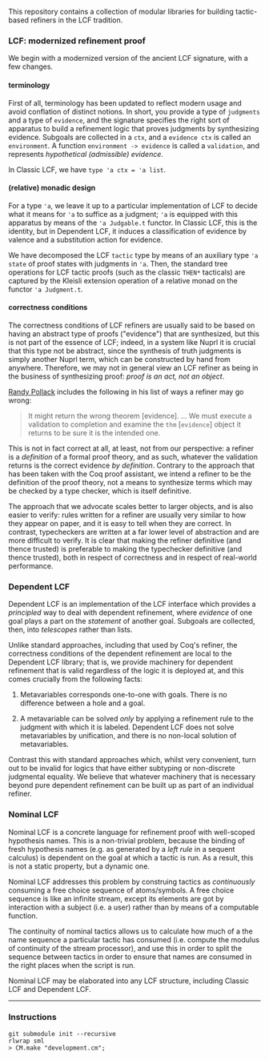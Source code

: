 This repository contains a collection of modular libraries for building
tactic-based refiners in the LCF tradition.

### LCF: modernized refinement proof

We begin with a modernized version of the ancient LCF signature, with a few
changes.

#### terminology

First of all, terminology has been updated to reflect modern usage and avoid
conflation of distinct notions. In short, you provide a type of `judgments` and
a type of `evidence`, and the signature specifies the right sort of apparatus
to build a refinement logic that proves judgments by synthesizing evidence.
Subgoals are collected in a `ctx`, and a `evidence ctx` is called an
`environment`. A function `environment -> evidence` is called a `validation`,
and represents *hypothetical (admissible) evidence*.

In Classic LCF, we have `type 'a ctx = 'a list`.

#### (relative) monadic design

For a type `'a`, we leave it up to a particular implementation of LCF to decide
what it means for `'a` to suffice as a judgment; `'a` is equipped with this
apparatus by means of the `'a Judgable.t` functor. In Classic LCF, this is the
identity, but in Dependent LCF, it induces a classification of evidence by
valence and a substitution action for evidence.

We have decomposed the LCF `tactic` type by means of an auxiliary type `'a
state` of proof states with judgments in `'a`. Then, the standard tree
operations for LCF tactic proofs (such as the classic `THEN*` tacticals) are
captured by the Kleisli extension operation of a relative monad on the functor
`'a Judgment.t`.

#### correctness conditions

The correctness conditions of LCF refiners are usually said to be based on
having an abstract type of proofs ("evidence") that are synthesized, but this
is not part of the essence of LCF; indeed, in a system like Nuprl it is crucial
that this type not be abstract, since the synthesis of truth judgments is
simply another Nuprl term, which can be constructed by hand from anywhere.
Therefore, we may not in general view an LCF refiner as being in the business
of synthesizing proof: *proof is an act, not an object*.

[Randy Pollack](http://citeseer.ist.psu.edu/viewdoc/summary?doi=10.1.1.29.9573)
includes the following in his list of ways a refiner may go wrong:

> It might return the wrong theorem [evidence]. ... We must execute a
> validation to completion and examine the `thm` [`evidence`] object it returns
> to be sure it is the intended one.

This is not in fact correct at all, at least, not from our perspective: a
refiner is a *definition* of a formal proof theory, and as such, whatever the
validation returns is the correct evidence *by definition*. Contrary to the
approach that has been taken with the Coq proof assistant, we intend a refiner
to be the definition of the proof theory, not a means to synthesize terms which
may be checked by a type checker, which is itself definitive.

The approach that we advocate scales better to larger objects, and is also
easier to verify: rules written for a refiner are usually very similar to how
they appear on paper, and it is easy to tell when they are correct. In
contrast, typecheckers are written at a far lower level of abstraction and are
more difficult to verify. It is clear that making the refiner definitive (and
thence trusted) is preferable to making the typechecker definitive (and thence
trusted), both in respect of correctness and in respect of real-world performance.


### Dependent LCF

Dependent LCF is an implementation of the LCF interface which provides a
*principled* way to deal with dependent refinement, where *evidence* of one
goal plays a part on the *statement* of another goal. Subgoals are collected,
then, into *telescopes* rather than lists.

Unlike standard approaches, including that used by Coq's refiner, the
correctness conditions of the dependent refinement are local to the Dependent
LCF library; that is, we provide machinery for dependent refinement that is
valid regardless of the logic it is deployed at, and this comes crucially from
the following facts:

1. Metavariables corresponds one-to-one with goals. There is no difference
   between a hole and a goal.

2. A metavariable can be solved *only* by applying a refinement rule to the
   judgment with which it is labeled. Dependent LCF does not solve
   metavariables by unification, and there is no non-local solution of
   metavariables.

Contrast this with standard approaches which, whilst very convenient, turn out
to be invalid for logics that have either subtyping or non-discrete judgmental
equality. We believe that whatever machinery that is necessary beyond pure
dependent refinement can be built up as part of an individual refiner.

### Nominal LCF

Nominal LCF is a concrete language for refinement proof with well-scoped
hypothesis names. This is a non-trivial problem, because the binding of fresh
hypothesis names (e.g. as generated by a *left rule* in a sequent calculus) is
dependent on the goal at which a tactic is run. As a result, this is not a
static property, but a dynamic one.

Nominal LCF addresses this problem by construing tactics as *continuously*
consuming a free choice sequence of atoms/symbols. A free choice sequence is
like an infinite stream, except its elements are got by interaction with a
subject (i.e. a user) rather than by means of a computable function.

The continuity of nominal tactics allows us to calculate how much of a the name
sequence a particular tactic has consumed (i.e. compute the modulus of
continuity of the stream processor), and use this in order to split the
sequence between tactics in order to ensure that names are consumed in the
right places when the script is run.

Nominal LCF may be elaborated into any LCF structure, including Classic LCF and
Dependent LCF.

-----------------------------------------------------------------------------------

### Instructions

```
git submodule init --recursive
rlwrap sml
> CM.make "development.cm";
```
